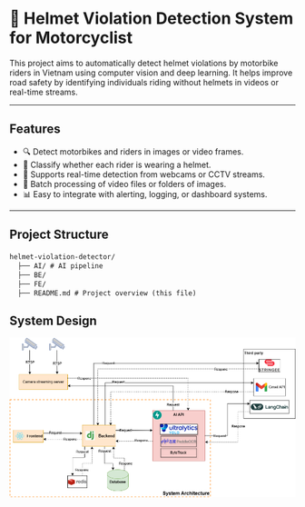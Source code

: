 # 🛵 Helmet Violation Detection System for Motorcyclist

This project aims to automatically detect helmet violations by motorbike riders in Vietnam using computer vision and deep learning. It helps improve road safety by identifying individuals riding without helmets in videos or real-time streams.

---

## Features

- 🔍 Detect motorbikes and riders in images or video frames.
- 🧠 Classify whether each rider is wearing a helmet.
- 🎥 Supports real-time detection from webcams or CCTV streams.
- 📼 Batch processing of video files or folders of images.
- 📊 Easy to integrate with alerting, logging, or dashboard systems.

---

## Project Structure
```
helmet-violation-detector/
  ├── AI/ # AI pipeline  
  ├── BE/
  ├── FE/  
  ├── README.md # Project overview (this file)
```



## System Design

![System Diagram](images/AIP_Architecture.png)
